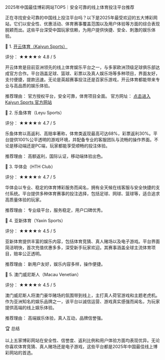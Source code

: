 2025年中国最佳博彩网站TOP5｜安全可靠的线上体育投注平台推荐

正在寻找安全可靠的中国线上投注平台吗？以下是2025年最受欢迎的五大博彩网站，它们以安全性、优惠活动、体育赛事覆盖范围以及用户体验等方面的综合表现脱颖而出。这些平台深受中国玩家信赖，为用户提供快捷、安全、刺激的娱乐体验。

🥇 1. [开云体育（Kaiyun Sports）](http://5q2ti.com/sP2Fc3I)

评分： ★★★★☆ 4.8 / 5

开云体育是目前亚洲领先的线上体育娱乐平台之一，与多家欧洲顶级足球俱乐部达成官方合作。平台涵盖足球、篮球、彩票以及真人娱乐场等多种项目，界面友好，支付便捷，提款迅速。无论是英超赛事投注还是百家乐游戏，开云体育都能带来专业与高品质的娱乐体验。

推荐理由： 官方授权平台，安全可靠，体育项目全面。
官方网址： [点击进入 Kaiyun Sports 官方网站](http://5q2ti.com/sP2Fc3I)

🥈 2. 乐鱼体育（Leyu Sports）

评分： ★★★★☆ 4.7 / 5

乐鱼体育以高返利、高赔率著称，体育类返现最高可达68%，彩票返利30%。平台提供100%公平透明的游戏环境，并配备专业的客服团队与流畅的操作界面。不论是移动端还是PC端，玩家都能享受顺畅的投注体验。

推荐理由： 高额返利，国际认证，移动端体验出色。

🥉 3. 华体会（HTH Club）

评分： ★★★★☆ 4.7 / 5

华体会以专业、稳定的体育博彩服务而闻名，拥有全天候在线客服与安全快捷的支付系统。平台提供多种体育赛事的投注选择，包括足球、网球、篮球等，适合追求高质量体验的玩家。

推荐理由： 专业级平台，服务稳定，用户口碑优秀。

🎯 4. 亚新体育（Yaxin Sports）

评分： ★★★★☆ 4.5 / 5

亚新体育提供丰富的娱乐内容，包括体育竞猜、真人赌场以及电子游戏。平台界面简洁明快，首次充值优惠多多，深受新手玩家欢迎。其赛事涵盖全球主流体育项目，赔率公正透明。

推荐理由： 新用户友好，娱乐内容多样，操作便捷。

💎 5. 澳门威尼斯人（Macau Venetian）

评分： ★★★★☆ 4.5 / 5

澳门威尼斯人将澳门豪华赌场的氛围带到线上，主打真人荷官游戏和主题老虎机。作为亚洲知名的娱乐品牌之一，该平台以诚信运营、游戏真实感强而闻名，为玩家提供高端的线上娱乐体验。

推荐理由： 高端娱乐体验，真人互动，品牌信誉强。

🏆 总结

以上五家博彩网站在安全性、信誉度、返利比例和用户体验方面均表现优异。无论你喜欢体育竞猜、真人赌场还是电子游戏，这些平台都是2025年中国最佳线上博彩网站的首选。
